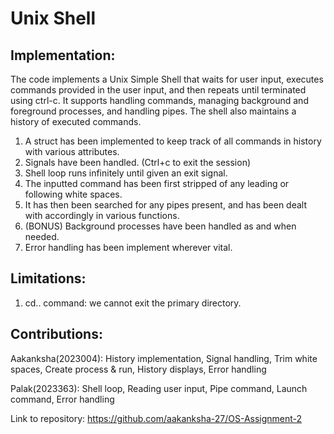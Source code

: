 # Unix Shell

Implementation: 
--------------

The code implements a Unix Simple Shell that waits for user input, executes commands provided in the user input, and then repeats until terminated using ctrl-c. It supports handling commands, managing background and foreground processes, and handling pipes. The shell also maintains a history of executed commands. 

1. A struct has been implemented to keep track of all commands in history with various attributes.
2. Signals have been handled. (Ctrl+c to exit the session)
3. Shell loop runs infinitely until given an exit signal.
4. The inputted command has been first stripped of any leading or following white spaces.
5. It has then been searched for any pipes present, and has been dealt with accordingly in various functions.
6. (BONUS) Background processes have been handled as and when needed.
7. Error handling has been implement wherever vital.

Limitations:
------------
1. cd.. command: we cannot exit the primary directory. 

Contributions:
------------
Aakanksha(2023004): History implementation, Signal handling, Trim white spaces, Create process & run, History displays, Error handling

Palak(2023363): Shell loop, Reading user input, Pipe command, Launch command, Error handling


Link to repository: https://github.com/aakanksha-27/OS-Assignment-2
